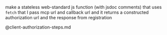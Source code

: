 make a stateless web-standard js function (with jsdoc comments) that uses `fetch` that I pass mcp url and callback url and it returns a constructed authorization url and the response from registration

@client-authorization-steps.md

